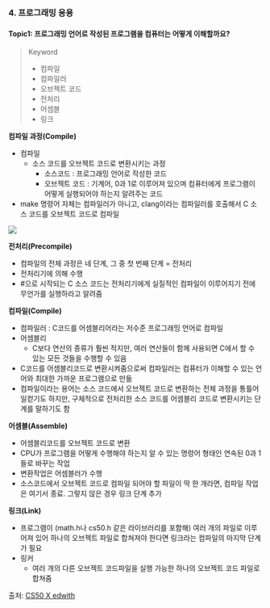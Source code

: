 ### 4. 프로그래밍 응용

#### Topic1: 프로그래밍 언어로 작성된 프로그램을 컴퓨터는 어떻게 이해할까요?

> Keyword
>
> - 컴파일
> - 컴파일러
> - 오브젝트 코드
> - 전처리
> - 어셈블
> - 링크



**컴파일 과정(Compile)**

- 컴파일
  - 소스 코드를 오브젝트 코드로 변환시키는 과정
    - 소스코드 : 프로그래밍 언어로 작성한 코드
    - 오브젝트 코드 : 기계어, 0과 1로 이루어져 있으며 컴퓨터에게 프로그램이 어떻게 실행되어야 하는지 알려주는 코드
- make 명령어 자체는 컴파일러가 아니고, clang이라는 컴파일러를 호출해서 C 소스 코드를 오브젝트 코드로 컴파일



<img src="https://user-images.githubusercontent.com/42233535/55339461-b0aacd00-54dd-11e9-90e6-c719089e2d70.png">

**전처리(Precompile)**

- 컴파일의 전체 과정은 네 단계, 그 중 첫 번째 단계 = 전처리
- 전처리기에 의해 수행
- #으로 시작되는 C 소스 코드는 전처리기에게 실질적인 컴파일이 이루어지기 전에 무언가를 실행하라고 알려줌



**컴파일(Compile)**

- 컴파일러 : C코드를 어셈블리어라는 저수준 프로그래밍 언어로 컴파일
- 어셈블리
  - C보다 연산의 종류가 훨씬 적지만, 여러 연산들이 함께 사용되면 C에서 할 수 있는 모든 것들을 수행할 수 있음
- C코드를 어셈블리코드로 변환시켜줌으로써 컴파일러는 컴퓨터가 이해할 수 있는 언어와 최대한 가까운 프로그램으로 만듦
- 컴파일이라는 용어는 소스 코드에서 오브젝트 코드로 변환하는 전체 과정을 통틀어 일컫기도 하지만, 구체적으로 전처리한 소스 코드를 어셈블리 코드로 변환시키는 단계를 말하기도 함



**어셈블(Assemble)**

- 어셈블리코드를 오브젝트 코드로 변환
- CPU가 프로그램을 어떻게 수행해야 하는지 알 수 있는 명령어 형태인 연속된 0과 1들로 바꾸는 작업
- 변환작업은 어셈블러가 수행
- 소스코드에서 오브젝트 코드로 컴파일 되어야 할 파일이 딱 한 개라면, 컴파일 작업은 여기서 종료. 그렇지 않은 경우 링크 단계 추가



**링크(Link)**

- 프로그램이 (math.h나 cs50.h 같은 라이브러리를 포함해) 여러 개의 파일로 이루어져 있어 하나의 오브젝트 파일로 합쳐져야 한다면 링크라는 컴파일의 마지막 단계가 필요
- 링커
  - 여러 개의 다른 오브젝트 코드파일을 실행 가능한 하나의 오브젝트 코드 파일로 합쳐줌



출처: [CS50 X edwith](https://www.edwith.org/cs50/)